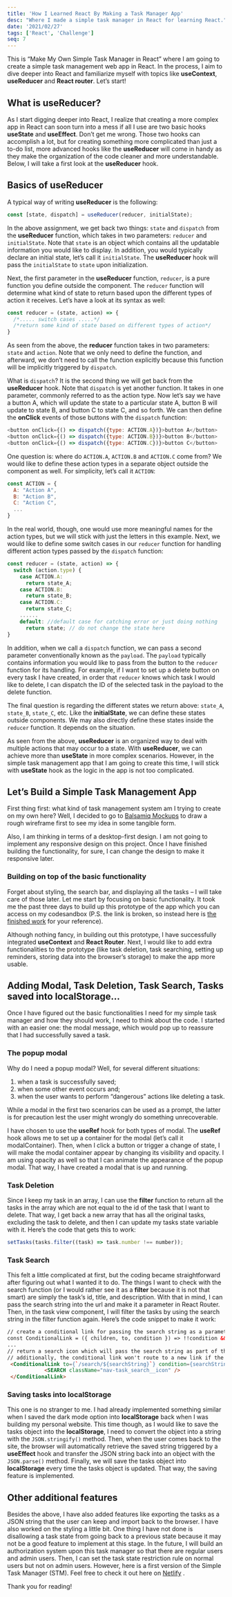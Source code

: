 ```yaml
---
title: 'How I Learned React By Making a Task Manager App'
desc: "Where I made a simple task manager in React for learning React."
date: '2021/02/27'
tags: ['React', 'Challenge']
seq: 7 
---
```


This is “Make My Own Simple Task Manager in React” where I am going to create a simple task management web app in React. In the process, I aim to dive deeper into React and familiarize myself with topics like **useContext**, **useReducer** and **React router**. Let’s start!

## What is useReducer?

As I start digging deeper into React, I realize that creating a more complex app in React can soon turn into a mess if all I use are two basic hooks **useState** and **useEffect**. Don’t get me wrong. Those two hooks can accomplish a lot, but for creating something more complicated than just a to-do list, more advanced hooks like the **useReducer** will come in handy as they make the organization of the code cleaner and more understandable. Below, I will take a first look at the **useReducer** hook.

## Basics of useReducer

A typical way of writing **useReducer** is the following:

```javascript
const [state, dispatch] = useReducer(reducer, initialState);
```

In the above assignment, we get back two things: `state` and `dispatch` from the **useReducer** function, which takes in two parameters: `reducer` and `initialState`. Note that `state` is an object which contains all the updatable information you would like to display. In addition, you would typically declare an initial state, let’s call it `initialState`. The **useReducer** hook will pass the `initialState` to `state` upon initialization.

Next, the first parameter in the **useReducer** function, `reducer`, is a pure function you define outside the component. The `reducer` function will determine what kind of state to return based upon the different types of action it receives. Let’s have a look at its syntax as well:

```javascript
const reducer = (state, action) => {
  /*..... switch cases .....*/
  /*return some kind of state based on different types of action*/
}
```

As seen from the above, the **reducer** function takes in two parameters: `state` and `action`. Note that we only need to define the function, and afterward, we don’t need to call the function explicitly because this function will be implicitly triggered by `dispatch`.

What is `dispatch`? It is the second thing we will get back from the **useReducer** hook. Note that `dispatch` is yet another function. It takes in one parameter, commonly referred to as the action type. Now let’s say we have a button A, which will update the state to a particular state A, button B will update to state B, and button C to state C, and so forth. We can then define the **onClick** events of those buttons with the `dispatch` function:

```javascript
<button onClick={() => dispatch({type: ACTION.A})}>button A</button>
<button onClick={() => dispatch({type: ACTION.B})}>button B</button>
<button onClick={() => dispatch({type: ACTION.C})}>button C</button>
```

One question is: where do `ACTION.A`, `ACTION.B` and `ACTION.C` come from? We would like to define these action types in a separate object outside the component as well. For simplicity, let’s call it `ACTION`:

```javascript
const ACTION = {
  A: "Action A",
  B: "Action B",
  C: "Action C",
  ...
}
```

In the real world, though, one would use more meaningful names for the action types, but we will stick with just the letters in this example. Next, we would like to define some switch cases in our `reducer` function for handling different action types passed by the `dispatch` function:

```javascript
const reducer = (state, action) => {
  switch (action.type) {
    case ACTION.A:
      return state_A;
    case ACTION.B:
      return state_B;
    case ACTION.C:
      return state_C;
    ......
    default: //default case for catching error or just doing nothing
      return state; // do not change the state here
}
```

In addition, when we call a `dispatch` function, we can pass a second parameter conventionally known as the `payload`. The `payload` typically contains information you would like to pass from the button to the `reducer` function for its handling. For example, if I want to set up a delete button on every task I have created, in order that `reducer` knows which task I would like to delete, I can dispatch the ID of the selected task in the payload to the delete function.

The final question is regarding the different states we return above: `state_A`, `state_B`, `state_C`, etc. Like the **initialState**, we can define these states outside components. We may also directly define these states inside the `reducer` function. It depends on the situation.

As seen from the above, **useReducer** is an organized way to deal with multiple actions that may occur to a state. With **useReducer**, we can achieve more than **useState** in more complex scenarios. However, in the simple task management app that I am going to create this time, I will stick with **useState** hook as the logic in the app is not too complicated.

## Let’s Build a Simple Task Management App

First thing first: what kind of task management system am I trying to create on my own here? Well, I decided to go to [Balsamiq Mockups](https://balsamiq.com/wireframes/) to draw a rough wireframe first to see my idea in some tangible form.

Also, I am thinking in terms of a desktop-first design. I am not going to implement any responsive design on this project. Once I have finished building the functionality, for sure, I can change the design to make it responsive later.

### Building on top of the basic functionality

Forget about styling, the search bar, and displaying all the tasks – I will take care of those later. Let me start by focusing on basic functionality. It took me the past three days to build up this prototype of the app which you can access on my codesandbox (P.S. the link is broken, so instead here is [the finished work](https://cranky-nightingale-42a0f8.netlify.app) for your reference).

Although nothing fancy, in building out this prototype, I have successfully integrated **useContext** and **React Router**.  Next, I would like to add extra functionalities to the prototype (like task deletion, task searching, setting up reminders, storing data into the browser’s storage) to make the app more usable.

## Adding Modal, Task Deletion, Task Search, Tasks saved into localStorage…

Once I have figured out the basic functionalities I need for my simple task manager and how they should work, I need to think about the code. I started with an easier one: the modal message, which would pop up to reassure that I had successfully saved a task.

### The popup modal

Why do I need a popup modal? Well, for several different situations: 

1. when a task is successfully saved;
2. when some other event occurs and;
3. when the user wants to perform “dangerous” actions like deleting a task.

While a modal in the first two scenarios can be used as a prompt, the latter is for precaution lest the user might wrongly do something unrecoverable.

I have chosen to use the **useRef** hook for both types of modal. The **useRef** hook allows me to set up a container for the modal (let’s call it modalContainer). Then, when I click a button or trigger a change of state, I will make the modal container appear by changing its visibility and opacity. I am using opacity as well so that I can animate the appearance of the popup modal. That way, I have created a modal that is up and running.

### Task Deletion
    
Since I keep my task in an array, I can use the **filter** function to return all the tasks in the array which are not equal to the id of the task that I want to delete. That way, I get back a new array that has all the original tasks, excluding the task to delete, and then I can update my tasks state variable with it. Here’s the code that gets this to work:

```javascript
setTasks(tasks.filter((task) => task.number !== number));
```

### Task Search

This felt a little complicated at first, but the coding became straightforward after figuring out what I wanted it to do. The things I want to check with the search function (or I would rather see it as a **filter** because it is not that smart) are simply the task’s id, title, and description. With that in mind, I can pass the search string into the url and make it a parameter in React Router. Then, in the task view component, I will filter the tasks by using the search string in the filter function again. Here’s the code snippet to make it work:

```html
// create a conditional link for passing the search string as a parameter in the url
const ConditionalLink = ({ children, to, condition }) => !!condition && to ? <Link to={to}>{children}</Link> : <>{children}</>;
...
// return a search icon which will pass the search string as part of the url
// additionally, the conditional link won't route to a new link if the search string is empty
 <ConditionalLink to={`/search/${searchString}`} condition={searchString}>
            <SEARCH className="nav-task_search__icon" />
 </ConditionalLink>
```

### Saving tasks into localStorage

This one is no stranger to me. I had already implemented something similar when I saved the dark mode option into **localStorage** back when I was building my personal website. This time though, as I would like to save the tasks object into the **localStorage**, I need to convert the object into a string with the `JSON.stringify()` method. Then, when the user comes back to the site, the browser will automatically retrieve the saved string triggered by a **useEffect** hook and transfer the JSON string back into an object with the `JSON.parse()` method. Finally, we will save the tasks object into **localStorage** every time the tasks object is updated. That way, the saving feature is implemented.

## Other additional features

Besides the above, I have also added features like exporting the tasks as a JSON string that the user can keep and import back to the browser. I have also worked on the styling a little bit. One thing I have not done is disallowing a task state from going back to a previous state because it may not be a good feature to implement at this stage. In the future, I will build an authorization system upon this task manager so that there are regular users and admin users. Then, I can set the task state restriction rule on normal users but not on admin users. However, here is a first version of the Simple Task Manager (STM). Feel free to check it out here on [Netlify](https://cranky-nightingale-42a0f8.netlify.app) .

Thank you for reading!